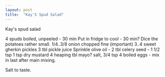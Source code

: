```yaml
---
layout: post
title:  "Kay'S Spud Salad"
---
```


Kay's spud salad

4 spuds boiled, unpeeled - 30 min
Put in fridge to cool - 30 min?
Dice the potatoes rather small.
1/4..3/8 onion chopped fine (important)
3..4 sweet gherkin pickles
3 tbl pickle juice
Sprinkle olive oil - 2 tbl
celery seed - 1 1/2 tsp
1 tsp dry mustard
4 heaping tbl mayo?
salt, 3/4 tsp
4 boiled eggs - mix in last after main mixing.

Salt to taste.
